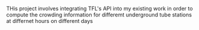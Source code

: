 THis project involves integrating TFL's API into my existing work in order to compute the crowding information for differemt underground tube stations at differnet hours on different days 
